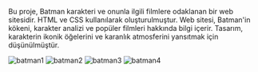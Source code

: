 Bu proje, Batman karakteri ve onunla ilgili filmlere odaklanan bir web sitesidir. HTML ve CSS kullanılarak oluşturulmuştur. Web sitesi, Batman'in kökeni, karakter analizi ve popüler filmleri hakkında bilgi içerir. Tasarım, karakterin ikonik öğelerini ve karanlık atmosferini yansıtmak için düşünülmüştür. 

![batman1](https://github.com/mertcansaltas/Batman-WebSitesi/assets/150259943/91cb38f4-6c6b-4921-a493-ef7db5bc9cdd)
![batman2](https://github.com/mertcansaltas/Batman-WebSitesi/assets/150259943/eefafea8-6cbf-4788-8a96-7569ae34996d)
![batman3](https://github.com/mertcansaltas/Batman-WebSitesi/assets/150259943/eb9d2865-5abd-4d76-9517-b049da953b54)
![batman4](https://github.com/mertcansaltas/Batman-WebSitesi/assets/150259943/1c1b01ce-ce98-442b-aecf-b323fb66e80f)


